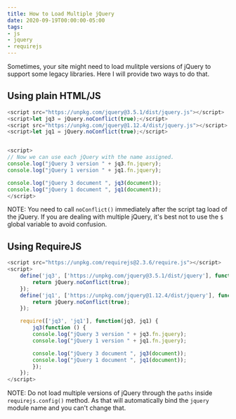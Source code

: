 ```yaml
---
title: How to Load Multiple jQuery
date: 2020-09-19T00:00:00-05:00
tags:
- js
- jquery
- requirejs
---
```


Sometimes, your site might need to load mulitple versions of jQuery to support some legacy libraries. Here I will provide two ways to do that.

## Using plain HTML/JS

```js
<script src="https://unpkg.com/jquery@3.5.1/dist/jquery.js"></script>
<script>let jq3 = jQuery.noConflict(true);</script>
<script src="https://unpkg.com/jquery@1.12.4/dist/jquery.js"></script>
<script>let jq1 = jQuery.noConflict(true);</script>


<script>
// Now we can use each jQuery with the name assigned.
console.log("jQuery 3 version " + jq3.fn.jquery);
console.log("jQuery 1 version " + jq1.fn.jquery);

console.log("jQuery 3 document ", jq3(document));
console.log("jQuery 1 document ", jq1(document));
</script>
```

NOTE: You need to call `noConflict()` immediately after the script tag load of the jQuery. If you are dealing with multiple jQuery, it's best not to use the `$` global variable to avoid confusion.

## Using RequireJS

```js
<script src="https://unpkg.com/requirejs@2.3.6/require.js"></script>
<script>
	define('jq3', ['https://unpkg.com/jquery@3.5.1/dist/jquery'], function() {
		return jQuery.noConflict(true);
	});
	define('jq1', ['https://unpkg.com/jquery@1.12.4/dist/jquery'], function() {
		return jQuery.noConflict(true);
	});

	require(['jq3', 'jq1'], function(jq3, jq1) {
		jq3(function () {
		console.log("jQuery 3 version " + jq3.fn.jquery);
		console.log("jQuery 1 version " + jq1.fn.jquery);

		console.log("jQuery 3 document ", jq3(document));
		console.log("jQuery 1 document ", jq1(document));
		});
	});
</script>
```

NOTE: Do not load multiple versions of jQuery through the `paths` inside `requirejs.config()` method. As that will automatically bind the `jquery` module name and you can't change that.
